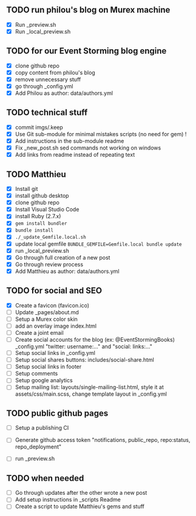## TODO run philou's blog on Murex machine
- [X] Run _preview.sh
- [X] Run _local_preview.sh

## TODO for our Event Storming blog engine
- [X] clone github repo
- [X] copy content from philou's blog
- [X] remove unnecessary stuff
- [X] go through _config.yml
- [X] Add Philou as author: data/authors.yml

## TODO technical stuff
- [X] commit imgs/.keep
- [X] Use Git sub-module for minimal mistakes scripts (no need for gem) !
- [X] Add instructions in the sub-module readme
- [X] Fix _new_post.sh sed commands not working on windows
- [X] Add links from readme instead of repeating text

## TODO Matthieu
- [X] Install git
- [X] install github desktop
- [X] clone github repo
- [X] Install Visual Studio Code
- [X] install Ruby (2.7.x)
- [X] `gem install bundler`
- [X] `bundle install`
- [X] `./_update_Gemfile.local.sh`
- [X] update local gemfile `BUNDLE_GEMFILE=Gemfile.local bundle update`
- [X] run _local_preview.sh
- [X] Go through full creation of a new post
- [X] Go through review process
- [X] Add Matthieu as author: data/authors.yml

## TODO for social and SEO
- [X] Create a favicon (favicon.ico)
- [ ] Update _pages/about.md
- [ ] Setup a Murex color skin
- [ ] add an overlay image index.html
- [ ] Create a joint email
- [ ] Create social accounts for the blog (ex: @EventStormingBooks) _config.yml "twitter: username:..." and "social: links:..."
- [ ] Setup social links in _config.yml
- [ ] Setup social shares buttons: includes/social-share.html 
- [ ] Setup social links in footer
- [ ] Setup comments
- [ ] Setup google analytics
- [ ] Setup mailing list: layouts/single-mailing-list.html, style it at assets/css/main.scss, change template layout in _config.yml

## TODO public github pages
- [ ] Setup a publishing CI
- [ ] Generate github access token "notifications, public_repo, repo:status, repo_deployment"
- [ ] run _preview.sh


## TODO when needed
- [ ] Go through updates after the other wrote a new post
- [ ] Add setup instructions in _scripts Readme
- [ ] Create a script to update Matthieu's gems and stuff
